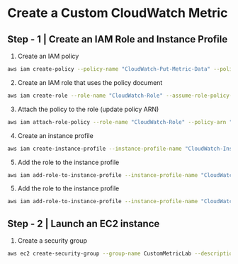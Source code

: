 # Create a Custom CloudWatch Metric

## Step - 1 | Create an IAM Role and Instance Profile

1. Create an IAM policy

```bash
aws iam create-policy --policy-name "CloudWatch-Put-Metric-Data" --policy-document '{"Version":"2012-10-17","Statement":[{"Effect":"Allow","Action":["cloudwatch:PutMetricData"],"Resource":"*"}]}'
```

2. Create an IAM role that uses the policy document

```bash
aws iam create-role --role-name "CloudWatch-Role" --assume-role-policy-document '{"Version":"2012-10-17","Statement":[{"Effect":"Allow","Principal":{"Service":"ec2.amazonaws.com"},"Action":"sts:AssumeRole"}]}'
```

3. Attach the policy to the role (update policy ARN)

```bash
aws iam attach-role-policy --role-name "CloudWatch-Role" --policy-arn "arn:aws:iam::<YOUR_ACC_NO>:policy/CloudWatch-Put-Metric-Data"
```

4. Create an instance profile

```bash
aws iam create-instance-profile --instance-profile-name "CloudWatch-Instance-Profile"
```

5. Add the role to the instance profile

```bash
aws iam add-role-to-instance-profile --instance-profile-name "CloudWatch-Instance-Profile" --role-name "CloudWatch-Role"
```

5. Add the role to the instance profile

```bash
aws iam add-role-to-instance-profile --instance-profile-name "CloudWatch-Instance-Profile" --role-name "CloudWatch-Role"
```

## Step - 2 | Launch an EC2 instance

1. Create a security group

```bash
aws ec2 create-security-group --group-name CustomMetricLab --description "Temporary SG for the Custom Metric Lab"
```

